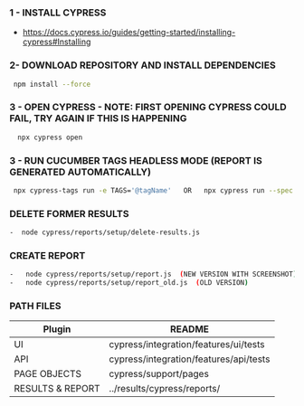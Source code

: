 

### 1 - INSTALL CYPRESS
- https://docs.cypress.io/guides/getting-started/installing-cypress#Installing


### 2- DOWNLOAD REPOSITORY AND INSTALL DEPENDENCIES
```sh
 npm install --force 
```

### 3 - OPEN CYPRESS   - NOTE: FIRST OPENING CYPRESS COULD FAIL,  TRY AGAIN IF THIS IS HAPPENING 
```sh
  npx cypress open 
```

### 3 - RUN CUCUMBER TAGS HEADLESS MODE (REPORT IS GENERATED AUTOMATICALLY)
```sh
 npx cypress-tags run -e TAGS='@tagName'   OR   npx cypress run --spec "cypress/path_to_the _tests"
```

### DELETE FORMER RESULTS
```sh
-  node cypress/reports/setup/delete-results.js
```

### CREATE REPORT
```sh
-   node cypress/reports/setup/report.js  (NEW VERSION WITH SCREENSHOT)
-   node cypress/reports/setup/report_old.js  (OLD VERSION)
```


### PATH FILES
| Plugin       | README                              |
|--------------|-------------------------------------|
| UI           | cypress/integration/features/ui/tests |
| API          | cypress/integration/features/api/tests |
| PAGE OBJECTS | cypress/support/pages               |
| RESULTS & REPORT  | ../results/cypress/reports/               |



